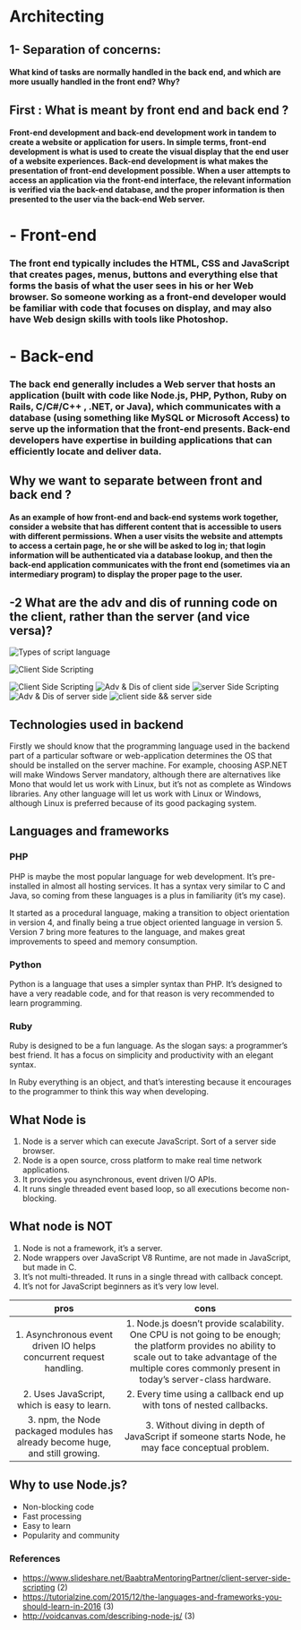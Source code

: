 # Architecting

## 1- Separation of concerns:
#### What kind of tasks are normally handled in the back end, and which are more usually handled in the front end? Why?

## First : What is meant by front end and back end ?

#### Front-end development and back-end development work in tandem to create a website or application for users. In simple terms, front-end development is what is used to create the visual display that the end user of a website experiences. Back-end development is what makes the presentation of front-end development possible. When a user attempts to access an application via the front-end interface, the relevant information is verified via the back-end database, and the proper information is then presented to the user via the back-end Web server.


# - Front-end
### The front end typically includes the HTML, CSS and JavaScript that creates pages, menus, buttons and everything else that forms the basis of what the user sees in his or her Web browser. So someone working as a front-end developer would be familiar with code that focuses on display, and may also have Web design skills with tools like Photoshop.

# - Back-end
### The back end generally includes a Web server that hosts an application (built with code like Node.js, PHP, Python,  Ruby on Rails, C/C#/C++ , .NET, or Java), which communicates with a database (using something like MySQL or Microsoft Access) to serve up the information that the front-end presents. Back-end developers have expertise in building applications that can efficiently locate and deliver data.

## Why we want to separate between front and back end ?
#### As an example of how front-end and back-end systems work together, consider a website that has different content that is accessible to users with different permissions. When a user visits the website and attempts to access a certain page, he or she will be asked to log in; that login information will be authenticated via a database lookup, and then the back-end application communicates with the front end (sometimes via an intermediary program) to display the proper page to the user.


## -2 What are the adv and dis of running code on the client, rather than the server (and vice versa)?


![Types of script language](images/1.jpg)

![Client Side Scripting](images/2.jpg)

![Client Side Scripting](images/3.jpg)
![Adv & Dis of client side](images/4.jpg)
![server Side Scripting](images/5.jpg)
![Adv & Dis of server side](images/7.jpg)
![client side && server side](images/8.jpg)

## Technologies used in backend

Firstly we should know that the programming language used in the backend part of a particular software or web-application determines the OS that should be installed on the server machine. For example, choosing ASP.NET will make Windows Server mandatory, although there are alternatives like Mono that would let us work with Linux, but it’s not as complete as Windows libraries. Any other language will let us work with Linux or Windows, although Linux is preferred because of its good packaging system. 

## Languages and frameworks

### PHP

PHP is maybe the most popular language for web development. It’s pre-installed in almost all hosting services. It has a syntax very similar to C and Java, so coming from these languages is a plus in familiarity (it’s my case).

It started as a procedural language, making a transition to object orientation in version 4, and finally being a true object oriented language in version 5. Version 7 bring more features to the language, and makes great improvements to speed and memory consumption.

### Python

Python is a language that uses a simpler syntax than PHP. It’s designed to have a very readable code, and for that reason is very recommended to learn programming.

### Ruby

Ruby is designed to be a fun language. As the slogan says: a programmer’s best friend. It has a focus on simplicity and productivity with an elegant syntax.

In Ruby everything is an object, and that’s interesting because it encourages to the programmer to think this way when developing.

## What Node is
1. Node is a server which can execute JavaScript. Sort of a server side browser.
2. Node is a open source, cross platform to make real time network applications.
3. It provides you asynchronous, event driven I/O APIs.
4. It runs single threaded event based loop, so all executions become non-blocking.

## What node is NOT
1. Node is not a framework, it’s a server.
2. Node wrappers over JavaScript V8 Runtime, are not made in JavaScript, but made in C.
3. It’s not multi-threaded. It runs in a single thread with callback concept.
4. It’s not for JavaScript beginners as it’s very low level.

|   pros     |      cons      |
|  :---:     |     :---:      |
| 1. Asynchronous event driven IO helps concurrent request handling. |  1. Node.js doesn’t provide scalability. One CPU is not going to be enough; the platform provides no ability to scale out to take advantage of the multiple cores commonly present in today’s server-class hardware. |
| 2. Uses JavaScript, which is easy to learn. | 2. Every time using a callback end up with tons of nested callbacks.  |
| 3. npm, the Node packaged modules has already become huge, and still growing. | 3. Without diving in depth of JavaScript if someone starts Node, he may face conceptual problem.|

## Why to use Node.js?
- Non-blocking code
- Fast processing
- Easy to learn
- Popularity and community


### References
- https://www.slideshare.net/BaabtraMentoringPartner/client-server-side-scripting           (2)
- https://tutorialzine.com/2015/12/the-languages-and-frameworks-you-should-learn-in-2016    (3)
- http://voidcanvas.com/describing-node-js/                                                 (3)
